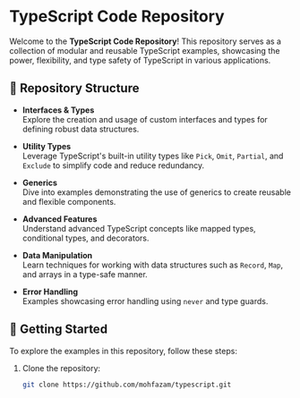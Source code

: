 # TypeScript Code Repository

Welcome to the **TypeScript Code Repository**! This repository serves as a collection of modular and reusable TypeScript examples, showcasing the power, flexibility, and type safety of TypeScript in various applications.

## 📁 Repository Structure

- **Interfaces & Types**  
  Explore the creation and usage of custom interfaces and types for defining robust data structures.

- **Utility Types**  
  Leverage TypeScript's built-in utility types like `Pick`, `Omit`, `Partial`, and `Exclude` to simplify code and reduce redundancy.

- **Generics**  
  Dive into examples demonstrating the use of generics to create reusable and flexible components.

- **Advanced Features**  
  Understand advanced TypeScript concepts like mapped types, conditional types, and decorators.

- **Data Manipulation**  
  Learn techniques for working with data structures such as `Record`, `Map`, and arrays in a type-safe manner.

- **Error Handling**  
  Examples showcasing error handling using `never` and type guards.

## 🚀 Getting Started

To explore the examples in this repository, follow these steps:

1. Clone the repository:
   ```bash
   git clone https://github.com/mohfazam/typescript.git
